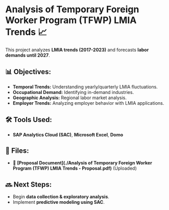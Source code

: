 # Analysis of Temporary Foreign Worker Program (TFWP) LMIA Trends 📈

This project analyzes **LMIA trends (2017-2023)** and forecasts **labor demands until 2027**.

## 📊 Objectives:
- **Temporal Trends:** Understanding yearly/quarterly LMIA fluctuations.
- **Occupational Demand:** Identifying in-demand industries.
- **Geographic Analysis:** Regional labor market analysis.
- **Employer Trends:** Analyzing employer behavior with LMIA applications.

## 🛠 Tools Used:
- **SAP Analytics Cloud (SAC)**, **Microsoft Excel**, **Domo**

## 📂 Files:
- 📄 **[Proposal Document](./Analysis of Temporary Foreign Worker Program (TFWP) LMIA Trends - Proposal.pdf)** (Uploaded)

## 🔜 Next Steps:
- Begin **data collection & exploratory analysis**.
- Implement **predictive modeling using SAC**.
